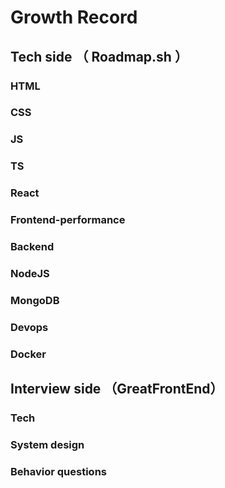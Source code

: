 # Growth Record

## Tech side （ Roadmap.sh ）

### HTML 
### CSS 
### JS 
### TS
### React
### Frontend-performance

### Backend
### NodeJS
### MongoDB
### Devops
### Docker

## Interview side （GreatFrontEnd）

### Tech

### System design

### Behavior questions
